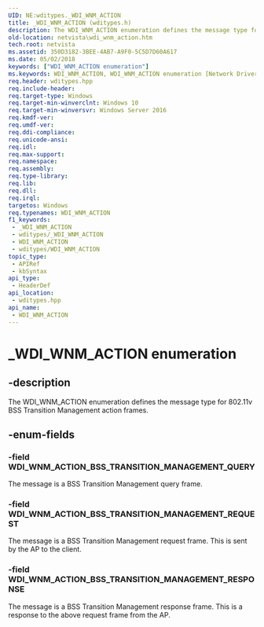 ```yaml
---
UID: NE:wditypes._WDI_WNM_ACTION
title: _WDI_WNM_ACTION (wditypes.h)
description: The WDI_WNM_ACTION enumeration defines the message type for 802.11v BSS Transition Management action frames.
old-location: netvista\wdi_wnm_action.htm
tech.root: netvista
ms.assetid: 350D3182-3BEE-4AB7-A9F0-5C5D7D60A617
ms.date: 05/02/2018
keywords: ["WDI_WNM_ACTION enumeration"]
ms.keywords: WDI_WNM_ACTION, WDI_WNM_ACTION enumeration [Network Drivers Starting with Windows Vista], WDI_WNM_ACTION_BSS_TRANSITION_MANAGEMENT_QUERY, WDI_WNM_ACTION_BSS_TRANSITION_MANAGEMENT_REQUEST, WDI_WNM_ACTION_BSS_TRANSITION_MANAGEMENT_RESPONSE, _WDI_WNM_ACTION, netvista.wdi_wnm_action, wditypes/WDI_WNM_ACTION, wditypes/WDI_WNM_ACTION_BSS_TRANSITION_MANAGEMENT_QUERY, wditypes/WDI_WNM_ACTION_BSS_TRANSITION_MANAGEMENT_REQUEST, wditypes/WDI_WNM_ACTION_BSS_TRANSITION_MANAGEMENT_RESPONSE
req.header: wditypes.hpp
req.include-header: 
req.target-type: Windows
req.target-min-winverclnt: Windows 10
req.target-min-winversvr: Windows Server 2016
req.kmdf-ver: 
req.umdf-ver: 
req.ddi-compliance: 
req.unicode-ansi: 
req.idl: 
req.max-support: 
req.namespace: 
req.assembly: 
req.type-library: 
req.lib: 
req.dll: 
req.irql: 
targetos: Windows
req.typenames: WDI_WNM_ACTION
f1_keywords:
 - _WDI_WNM_ACTION
 - wditypes/_WDI_WNM_ACTION
 - WDI_WNM_ACTION
 - wditypes/WDI_WNM_ACTION
topic_type:
 - APIRef
 - kbSyntax
api_type:
 - HeaderDef
api_location:
 - wditypes.hpp
api_name:
 - WDI_WNM_ACTION
---
```


# _WDI_WNM_ACTION enumeration


## -description

The WDI_WNM_ACTION enumeration defines the message type for 802.11v BSS Transition Management action frames.

## -enum-fields

### -field WDI_WNM_ACTION_BSS_TRANSITION_MANAGEMENT_QUERY

The message is a BSS Transition Management query frame.

### -field WDI_WNM_ACTION_BSS_TRANSITION_MANAGEMENT_REQUEST

The message is a BSS Transition Management request frame. This is sent by the AP to the client.

### -field WDI_WNM_ACTION_BSS_TRANSITION_MANAGEMENT_RESPONSE

The message is a BSS Transition Management response frame. This is a response to the above request frame from the AP.


